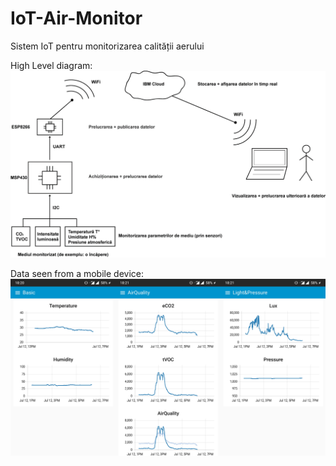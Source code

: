 # IoT-Air-Monitor
Sistem IoT pentru monitorizarea calității aerului  


High Level diagram:  
![](Images/HighLevel.png)    
  
Data seen from a mobile device:  
![](Images/Mobile.png)
